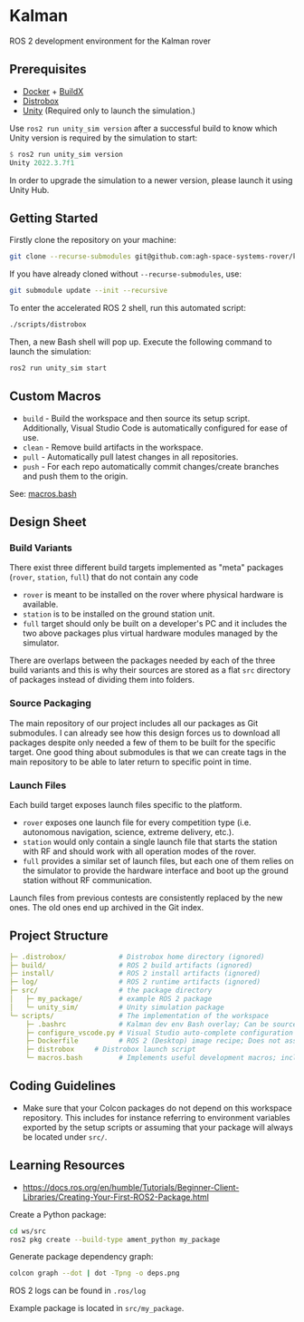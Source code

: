# Kalman

ROS 2 development environment for the Kalman rover

## Prerequisites

- [Docker](https://www.docker.com/) + [BuildX](https://github.com/docker/buildx)
- [Distrobox](https://github.com/89luca89/distrobox)
- [Unity](https://unity.com/releases/editor/archive) (Required only to launch the simulation.)

Use `ros2 run unity_sim version` after a successful build to know which Unity version is required by the simulation to start:

```julia
$ ros2 run unity_sim version
Unity 2022.3.7f1
```

In order to upgrade the simulation to a newer version, please launch it using Unity Hub.

## Getting Started

Firstly clone the repository on your machine:
```bash
git clone --recurse-submodules git@github.com:agh-space-systems-rover/kalman.git
```

If you have already cloned without `--recurse-submodules`, use:
```bash
git submodule update --init --recursive
```

To enter the accelerated ROS 2 shell, run this automated script:
```bash
./scripts/distrobox
```
Then, a new Bash shell will pop up. Execute the following command to launch the simulation:
```bash
ros2 run unity_sim start
```

## Custom Macros

- `build` - Build the workspace and then source its setup script. Additionally, Visual Studio Code is automatically configured for ease of use.
- `clean` - Remove build artifacts in the workspace.
- `pull` - Automatically pull latest changes in all repositories.
- `push` - For each repo automatically commit changes/create branches and push them to the origin.

See: [macros.bash](/scripts/macros.bash)

## Design Sheet

### Build Variants

There exist three different build targets implemented as "meta" packages (`rover`, `station`, `full`) that do not contain any code

- `rover` is meant to be installed on the rover where physical hardware is available.
- `station` is to be installed on the ground station unit.
- `full` target should only be built on a developer's PC and it includes the two above packages plus virtual hardware modules managed by the simulator.

There are overlaps between the packages needed by each of the three build variants and this is why their sources are stored as a flat `src` directory of packages instead of dividing them into folders.

###  Source Packaging

The main repository of our project includes all our packages as Git submodules. I can already see how this design forces us to download all packages despite only needed a few of them to be built for the specific target. One good thing about submodules is that we can create tags in the main repository to be able to later return to specific point in time.

###  Launch Files

Each build target exposes launch files specific to the platform.

- `rover` exposes one launch file for every competition type (i.e. autonomous navigation, science, extreme delivery, etc.).
- `station` would only contain a single launch file that starts the station with RF and should work with all operation modes of the rover.
- `full` provides a similar set of launch files, but each one of them relies on the simulator to provide the hardware interface and boot up the ground station without RF communication.

Launch files from previous contests are consistently replaced by the new ones. The old ones end up archived in the Git index.

## Project Structure

```yaml
├─ .distrobox/             # Distrobox home directory (ignored)
├─ build/                  # ROS 2 build artifacts (ignored)
├─ install/                # ROS 2 install artifacts (ignored)
├─ log/                    # ROS 2 runtime artifacts (ignored)
├─ src/                    # the package directory
│   ├─ my_package/         # example ROS 2 package
│   └─ unity_sim/          # Unity simulation package
└─ scripts/                # The implementation of the workspace
    ├─ .bashrc             # Kalman dev env Bash overlay; Can be sourced both from Distrobox or from a standalone system.
    ├─ configure_vscode.py # Visual Studio auto-complete configuration script; called from macros.bash
    ├─ Dockerfile          # ROS 2 (Desktop) image recipe; Does not assume Distrobox.
    ├─ distrobox     # Distrobox launch script
    └─ macros.bash         # Implements useful development macros; included by .bashrc
```

## Coding Guidelines

- Make sure that your Colcon packages do not depend on this workspace repository. This includes for instance referring to environment variables exported by the setup scripts or assuming that your package will always be located under `src/`.

## Learning Resources

- https://docs.ros.org/en/humble/Tutorials/Beginner-Client-Libraries/Creating-Your-First-ROS2-Package.html

Create a Python package:
```bash
cd ws/src
ros2 pkg create --build-type ament_python my_package
```

Generate package dependency graph:
```bash
colcon graph --dot | dot -Tpng -o deps.png
```
ROS 2 logs can be found in `.ros/log`

Example package is located in `src/my_package`.
